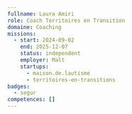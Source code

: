 ```yaml
---
fullname: Laura Amiri
role: Coach Territoires en Transition
domaine: Coaching
missions:
  - start: 2024-09-02
    end: 2025-12-07
    status: independent
    employer: Malt
    startups:
      - maison.de.lautisme
      - territoires-en-transitions
badges:
  - segur
competences: []
---
```


